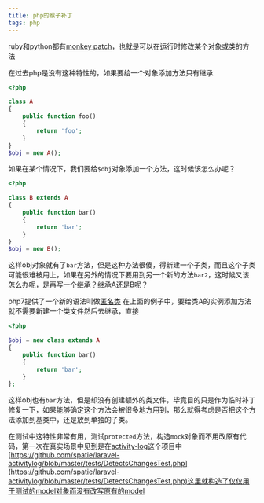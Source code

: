 ```yaml
---
title: php的猴子补丁
tags: php
---
```


ruby和python都有[monkey patch](https://en.wikipedia.org/wiki/Monkey_patch)，也就是可以在运行时修改某个对象或类的方法

在过去php是没有这种特性的，如果要给一个对象添加方法只有继承

```php
<?php

class A
{
    public function foo()
    {
        return 'foo';
    }
}
$obj = new A();
```

如果在某个情况下，我们要给`$obj`对象添加一个方法，这时候该怎么办呢？

```php
<?php

class B extends A
{
    public function bar()
    {
        return 'bar';
    }
}
$obj = new B();
```

这样obj对象就有了`bar`方法，但是这种办法很傻，得新建一个子类，而且这个子类可能很难被用上，如果在另外的情况下要用到另一个新的方法`bar2`，这时候又该怎么办呢，是再写一个继承？继承A还是B呢？

php7提供了一个新的语法叫做[匿名类](http://php.net/manual/en/language.oop5.anonymous.php) 在上面的例子中，要给类A的实例添加方法就不需要新建一个类文件然后去继承，直接
```php
<?php

$obj = new class extends A
{
    public function bar()
    {
        return 'bar';
    }
};
```
这样obj也有`bar`方法，但是却没有创建额外的类文件，毕竟目的只是作为临时补丁修复一下，如果能够确定这个方法会被很多地方用到，那么就得考虑是否把这个方法添加到基类中，还是放到单独的子类。

在测试中这特性非常有用，测试`protected`方法，构造`mock`对象而不用改原有代码，第一次在真实场景中见到是在[activity-log](https://github.com/spatie/laravel-activitylog)这个项目中[https://github.com/spatie/laravel-activitylog/blob/master/tests/DetectsChangesTest.php](https://github.com/spatie/laravel-activitylog/blob/master/tests/DetectsChangesTest.php)这里就构造了仅仅用于测试的model对象而没有改写原有的model
